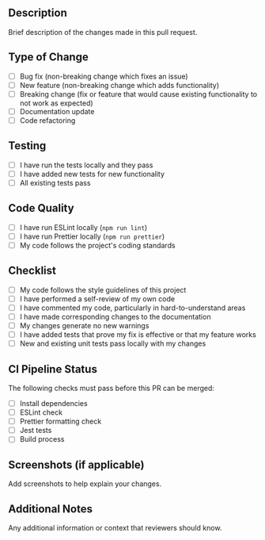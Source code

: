 ## Description
Brief description of the changes made in this pull request.

## Type of Change
- [ ] Bug fix (non-breaking change which fixes an issue)
- [ ] New feature (non-breaking change which adds functionality)
- [ ] Breaking change (fix or feature that would cause existing functionality to not work as expected)
- [ ] Documentation update
- [ ] Code refactoring

## Testing
- [ ] I have run the tests locally and they pass
- [ ] I have added new tests for new functionality
- [ ] All existing tests pass

## Code Quality
- [ ] I have run ESLint locally (`npm run lint`)
- [ ] I have run Prettier locally (`npm run prettier`)
- [ ] My code follows the project's coding standards

## Checklist
- [ ] My code follows the style guidelines of this project
- [ ] I have performed a self-review of my own code
- [ ] I have commented my code, particularly in hard-to-understand areas
- [ ] I have made corresponding changes to the documentation
- [ ] My changes generate no new warnings
- [ ] I have added tests that prove my fix is effective or that my feature works
- [ ] New and existing unit tests pass locally with my changes

## CI Pipeline Status
The following checks must pass before this PR can be merged:
- [ ] Install dependencies
- [ ] ESLint check
- [ ] Prettier formatting check
- [ ] Jest tests
- [ ] Build process

## Screenshots (if applicable)
Add screenshots to help explain your changes.

## Additional Notes
Any additional information or context that reviewers should know.
